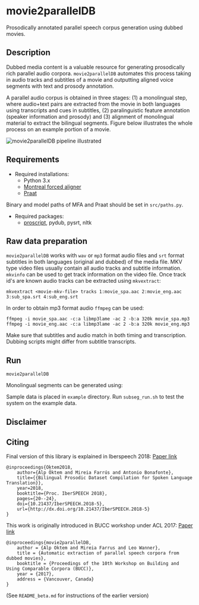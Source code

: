 # movie2parallelDB 
Prosodically annotated parallel speech corpus generation using dubbed movies. 

## Description 
Dubbed media content is a valuable resource for generating prosodically rich parallel audio corpora. `movie2parallelDB` automates this process taking in audio tracks and subtitles of a movie and outputting aligned voice segments with text and prosody annotation. 

A parallel audio corpus is obtained in three stages: (1) a monolingual step, where audio+text pairs are extracted from the movie in both languages using transcripts and cues in subtitles, (2) paralinguistic feature annotation (speaker information and prosody) and (3) alignment of monolingual material to extract the bilingual segments. Figure below illustrates the whole process on an example portion of a movie.

![movie2parallelDB pipeline illustrated](https://raw.githubusercontent.com/alpoktem/movie2parallelDB/master/data/movie2parallelDB-example_pipeline.png)

## Requirements

* Required installations:
	- Python 3.x
	- [Montreal forced aligner](https://montreal-forced-aligner.readthedocs.io/en/latest/installation.html)
	- [Praat](http://www.fon.hum.uva.nl/praat/)

Binary and model paths of MFA and Praat should be set in `src/paths.py`.

* Required packages:
	- [proscript](https://github.com/alpoktem/proscript), pydub, pysrt, nltk

## Raw data preparation

`movie2parallelDB` works with `wav` or `mp3` format audio files and `srt` format subtitles in both languages (original and dubbed) of the media file. MKV type video files usually contain all audio tracks and subtitle information. `mkvinfo` can be used to get track information on the video file. Once track id's are known audio tracks can be extracted using `mkvextract`: 

`mkvextract <movie-mkv-file> tracks 1:movie_spa.aac 2:movie_eng.aac 3:sub_spa.srt 4:sub_eng.srt`

In order to obtain mp3 format audio `ffmpeg` can be used:

`ffmpeg -i movie_spa.aac -c:a libmp3lame -ac 2 -b:a 320k movie_spa.mp3`
`ffmpeg -i movie_eng.aac -c:a libmp3lame -ac 2 -b:a 320k movie_eng.mp3`

Make sure that subtitles and audio match in both timing and transcription. Dubbing scripts might differ from subtitle transcripts. 

## Run

`movie2parallelDB`

Monolingual segments can be generated using:

Sample data is placed in `example` directory. Run `subseg_run.sh` to test the system on the example data.

## Disclaimer


## Citing

Final version of this library is explained in Iberspeech 2018: [Paper link](https://www.isca-speech.org/archive/IberSPEECH_2018/abstracts/IberS18_P1-1_Oktem.html)
	
	@inproceedings{Öktem2018,
		author={Alp Öktem and Mireia Farrús and Antonio Bonafonte},
		title={{Bilingual Prosodic Dataset Compilation for Spoken Language Translation}},
		year=2018,
		booktitle={Proc. IberSPEECH 2018},
		pages={20--24},
		doi={10.21437/IberSPEECH.2018-5},
		url={http://dx.doi.org/10.21437/IberSPEECH.2018-5}	
	}

This work is originally introduced in BUCC workshop under ACL 2017: [Paper link](https://repositori.upf.edu/handle/10230/32716)

	@inproceedings{movie2parallelDB,
		author = {Alp Oktem and Mireia Farrus and Leo Wanner},
		title = {Automatic extraction of parallel speech corpora from dubbed movies},
		booktitle = {Proceedings of the 10th Workshop on Building and Using Comparable Corpora (BUCC)},
		year = {2017},
		address = {Vancouver, Canada}
	}

(See `README_beta.md` for instructions of the earlier version)

